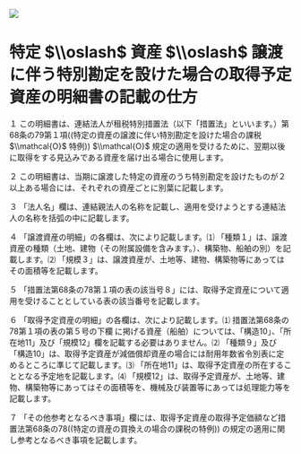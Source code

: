 ![](https://www.nta.go.jp/tmp/5559e344-803b-4352-a01f-bd05bf5fe5a7/images/e0fdfa1afe21b2f0d66c62eb908c7a0640c9f3987b121ec43cfb16813c05a200.jpg)

# 特定 $\\oslash$ 資産 $\\oslash$ 譲渡に伴う特別勘定を設けた場合の取得予定資産の明細書の記載の仕方

１ この明細書は、連結法人が租税特別措置法（以下「措置法」といいます。）第68条の79第１項((特定の資産の譲渡に伴い特別勘定を設けた場合の課税 $\\mathcal{O}$ 特例)) $\\mathcal{O}$ 規定の適用を受けるために、翌期以後に取得をする見込みである資産を届け出る場合に使用します。

２ この明細書は、当期に譲渡した特定の資産のうち特別勘定を設けたものが２以上ある場合には、それぞれの資産ごとに別葉に記載します。

３ 「法人名」欄は、連結親法人の名称を記載し、適用を受けようとする連結法人の名称を括弧の中に記載します。

４ 「譲渡資産の明細」の各欄は、次により記載します。⑴ 「種類１」は、譲渡資産の種類（土地、建物（その附属設備を含みます。）、構築物、船舶の別）を記載します。⑵ 「規模３」は、譲渡資産が、土地等、建物、構築物等にあってはその面積等を記載します。

５ 「措置法第68条の78第１項の表の該当号８」には、取得予定資産について適用を受けることとしている表の該当番号を記載します。

６ 「取得予定資産の明細」の各欄は、次により記載します。⑴ 措置法第68条の78第１項の表の第５号の下欄 に掲げる資産（船舶）については、「構造10」、「所在地11」及び「規模12」欄を記載する必要はありません。⑵ 「種類９」及び「構造10」は、取得予定資産が減価償却資産の場合には耐用年数省令別表に定めるところに準じて記載します。⑶ 「所在地11」は、取得予定資産の所在することとなる予定地を記載します。⑷ 「規模12」は、取得予定資産が、土地等、建物、構築物等にあってはその面積等を、機械及び装置等にあっては処理能力等を記載します。

７ 「その他参考となるべき事項」欄には、取得予定資産の取得予定価額など措置法第68条の78((特定の資産の買換えの場合の課税の特例)) の規定の適用に関し参考となるべき事項を記載します。